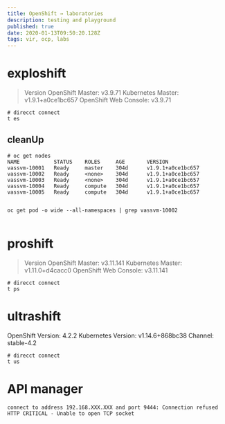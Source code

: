 ```yaml
---
title: OpenShift → laboratories
description: testing and playground 
published: true
date: 2020-01-13T09:50:20.128Z
tags: vir, ocp, labs
---
```


# exploshift

> Version
> OpenShift Master: v3.9.71 
> Kubernetes Master: v1.9.1+a0ce1bc657 
> OpenShift Web Console: v3.9.71 

```
# direcct connect
t es
```


## cleanUp

```
# oc get nodes
NAME           STATUS    ROLES     AGE       VERSION
vassvm-10001   Ready     master    304d      v1.9.1+a0ce1bc657
vassvm-10002   Ready     <none>    304d      v1.9.1+a0ce1bc657
vassvm-10003   Ready     <none>    304d      v1.9.1+a0ce1bc657
vassvm-10004   Ready     compute   304d      v1.9.1+a0ce1bc657
vassvm-10005   Ready     compute   304d      v1.9.1+a0ce1bc657


oc get pod -o wide --all-namespaces | grep vassvm-10002


```



# proshift

> Version
> OpenShift Master: v3.11.141 
> Kubernetes Master: v1.11.0+d4cacc0 
> OpenShift Web Console: v3.11.141 


```
# direcct connect
t ps
```


# ultrashift
OpenShift Version: 4.2.2
Kubernetes Version: v1.14.6+868bc38
Channel: stable-4.2

```
# direcct connect
t us
```

# API manager

```
connect to address 192.168.XXX.XXX and port 9444: Connection refused
HTTP CRITICAL - Unable to open TCP socket
```






